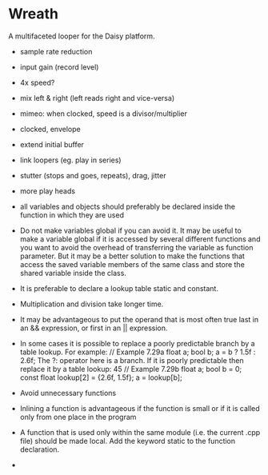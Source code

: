 # Wreath

A multifaceted looper for the Daisy platform.

- sample  rate reduction
- input gain (record level)
- 4x speed?
- mix left & right (left reads right and vice-versa)
- mimeo: when clocked, speed is a divisor/multiplier
- clocked, envelope
- extend initial buffer
- link loopers (eg. play in series)
- stutter (stops and goes, repeats), drag, jitter
- more play heads





- all variables and objects should preferably be declared inside the function in which they are used
- Do not make variables global if you can avoid it. It may be useful to make a variable global if it is accessed by several different functions and you want to avoid the overhead of transferring the variable as function parameter. But it may be a better solution to make the functions that access the saved variable members of the same class and store the shared variable inside the class. 
- It is preferable to declare a lookup table static and constant.
- Multiplication and division take longer time.
- It may be advantageous to put the operand that is most often true last in an && expression,
or first in an || expression.
- In some cases it is possible to replace a poorly predictable branch by a table lookup. For example:
// Example 7.29a
float a; bool b;
a = b ? 1.5f : 2.6f;
The ?: operator here is a branch. If it is poorly predictable then replace it by a table lookup:
45
// Example 7.29b
float a; bool b = 0;
const float lookup[2] = {2.6f, 1.5f};
a = lookup[b];
- Avoid unnecessary functions
- Inlining a function is advantageous if the function is small or if it is called only from one place in the program
- A function that is used only within the same module (i.e. the current .cpp file) should be made local. Add the keyword static to the function declaration.
-